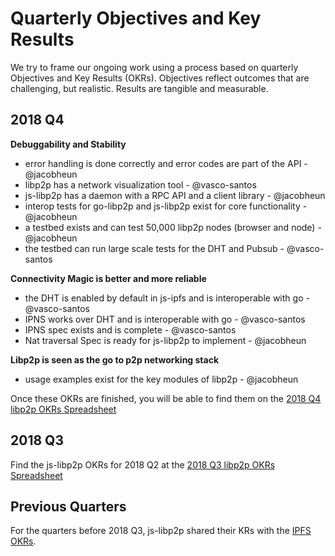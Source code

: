 # Quarterly Objectives and Key Results

We try to frame our ongoing work using a process based on quarterly Objectives and Key Results (OKRs). Objectives reflect outcomes that are challenging, but realistic. Results are tangible and measurable.

## 2018 Q4

**Debuggability and Stability**
- error handling is done correctly and error codes are part of the API - @jacobheun
- libp2p has a network visualization tool - @vasco-santos
- js-libp2p has a daemon with a RPC API and a client library - @jacobheun
- interop tests for go-libp2p and js-libp2p exist for core functionality - @jacobheun
- a testbed exists and can test 50,000 libp2p nodes (browser and node) - @jacobheun
- the testbed can run large scale tests for the DHT and Pubsub - @vasco-santos

**Connectivity Magic is better and more reliable**
- the DHT is enabled by default in js-ipfs and is interoperable with go - @vasco-santos
- IPNS works over DHT and is interoperable with go - @vasco-santos
- IPNS spec exists and is complete - @vasco-santos
- Nat traversal Spec is ready for js-libp2p to implement - @jacobheun

**Libp2p is seen as the go to p2p networking stack**
- usage examples exist for the key modules of libp2p - @jacobheun

Once these OKRs are finished, you will be able to find them on the [2018 Q4 libp2p OKRs Spreadsheet](https://docs.google.com/spreadsheets/d/1BYwmbVicgo6_tOHAbgiUXWge8Ej0qR1M_gAUulazmrg/edit#gid=1241853194)

## 2018 Q3

Find the js-libp2p OKRs for 2018 Q2 at the [2018 Q3 libp2p OKRs Spreadsheet](https://docs.google.com/spreadsheets/d/1HTXfgR5FyPTFhsTkFPRThkeMvHvCgJOaAs7BSl_vQ_0/edit#gid=1241853194)

## Previous Quarters

For the quarters before 2018 Q3, js-libp2p shared their KRs with the [IPFS OKRs](https://github.com/ipfs/js-ipfs/blob/master/OKR.md).
